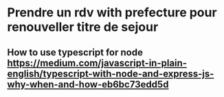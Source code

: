 # Prendre un rdv with prefecture pour renouveller titre de sejour

## How to use typescript for node https://medium.com/javascript-in-plain-english/typescript-with-node-and-express-js-why-when-and-how-eb6bc73edd5d

